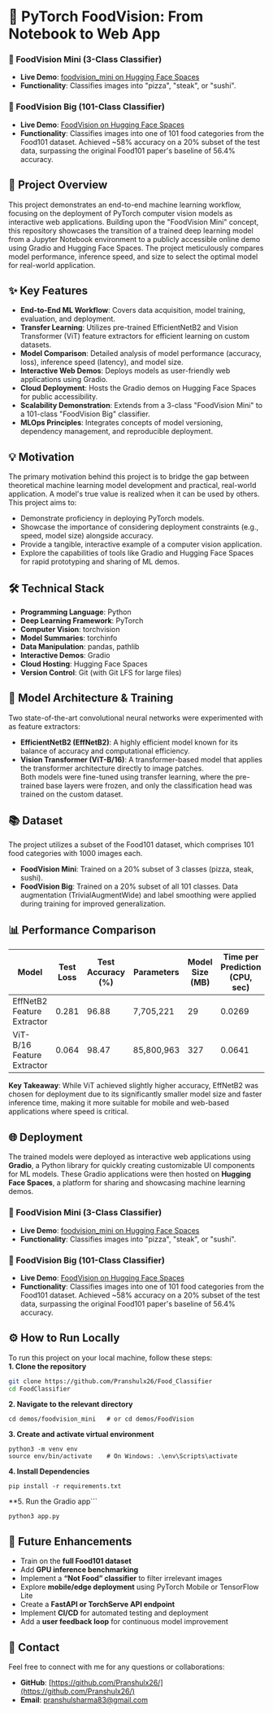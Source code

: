 # 🍕 PyTorch FoodVision: From Notebook to Web App  
### 🍕 FoodVision Mini (3-Class Classifier)  
- **Live Demo**: [foodvision_mini on Hugging Face Spaces](https://huggingface.co/spaces/Pranshulx26/foodvision_mini)  
- **Functionality**: Classifies images into "pizza", "steak", or "sushi".  
### 🍱 FoodVision Big (101-Class Classifier)  
- **Live Demo**: [FoodVision on Hugging Face Spaces](https://huggingface.co/spaces/Pranshulx26/FoodVision)  
- **Functionality**: Classifies images into one of 101 food categories from the Food101 dataset. Achieved ~58% accuracy on a 20% subset of the test data, surpassing the original Food101 paper's baseline of 56.4% accuracy.  
## 🚀 Project Overview  
This project demonstrates an end-to-end machine learning workflow, focusing on the deployment of PyTorch computer vision models as interactive web applications. Building upon the "FoodVision Mini" concept, this repository showcases the transition of a trained deep learning model from a Jupyter Notebook environment to a publicly accessible online demo using Gradio and Hugging Face Spaces. The project meticulously compares model performance, inference speed, and size to select the optimal model for real-world application.  
## ✨ Key Features  
- **End-to-End ML Workflow**: Covers data acquisition, model training, evaluation, and deployment.  
- **Transfer Learning**: Utilizes pre-trained EfficientNetB2 and Vision Transformer (ViT) feature extractors for efficient learning on custom datasets.  
- **Model Comparison**: Detailed analysis of model performance (accuracy, loss), inference speed (latency), and model size.  
- **Interactive Web Demos**: Deploys models as user-friendly web applications using Gradio.  
- **Cloud Deployment**: Hosts the Gradio demos on Hugging Face Spaces for public accessibility.  
- **Scalability Demonstration**: Extends from a 3-class "FoodVision Mini" to a 101-class "FoodVision Big" classifier.  
- **MLOps Principles**: Integrates concepts of model versioning, dependency management, and reproducible deployment.  
## 💡 Motivation  
The primary motivation behind this project is to bridge the gap between theoretical machine learning model development and practical, real-world application. A model's true value is realized when it can be used by others. This project aims to:  
- Demonstrate proficiency in deploying PyTorch models.  
- Showcase the importance of considering deployment constraints (e.g., speed, model size) alongside accuracy.  
- Provide a tangible, interactive example of a computer vision application.  
- Explore the capabilities of tools like Gradio and Hugging Face Spaces for rapid prototyping and sharing of ML demos.  
## 🛠️ Technical Stack  
- **Programming Language**: Python  
- **Deep Learning Framework**: PyTorch  
- **Computer Vision**: torchvision  
- **Model Summaries**: torchinfo  
- **Data Manipulation**: pandas, pathlib  
- **Interactive Demos**: Gradio  
- **Cloud Hosting**: Hugging Face Spaces  
- **Version Control**: Git (with Git LFS for large files)  
## 🧠 Model Architecture & Training  
Two state-of-the-art convolutional neural networks were experimented with as feature extractors:  
- **EfficientNetB2 (EffNetB2)**: A highly efficient model known for its balance of accuracy and computational efficiency.  
- **Vision Transformer (ViT-B/16)**: A transformer-based model that applies the transformer architecture directly to image patches.  
Both models were fine-tuned using transfer learning, where the pre-trained base layers were frozen, and only the classification head was trained on the custom dataset.  
## 📚 Dataset  
The project utilizes a subset of the Food101 dataset, which comprises 101 food categories with 1000 images each.  
- **FoodVision Mini**: Trained on a 20% subset of 3 classes (pizza, steak, sushi).  
- **FoodVision Big**: Trained on a 20% subset of all 101 classes. Data augmentation (TrivialAugmentWide) and label smoothing were applied during training for improved generalization.  
## 📊 Performance Comparison  
| Model                     | Test Loss | Test Accuracy (%) | Parameters     | Model Size (MB) | Time per Prediction (CPU, sec) |  
|---------------------------|-----------|-------------------|----------------|------------------|-------------------------------|  
| EffNetB2 Feature Extractor| 0.281     | 96.88             | 7,705,221      | 29               | 0.0269                        |  
| ViT-B/16 Feature Extractor| 0.064     | 98.47             | 85,800,963     | 327              | 0.0641                        |  
**Key Takeaway**: While ViT achieved slightly higher accuracy, EffNetB2 was chosen for deployment due to its significantly smaller model size and faster inference time, making it more suitable for mobile and web-based applications where speed is critical.  
## 🌐 Deployment  
The trained models were deployed as interactive web applications using **Gradio**, a Python library for quickly creating customizable UI components for ML models. These Gradio applications were then hosted on **Hugging Face Spaces**, a platform for sharing and showcasing machine learning demos.  
### 🍕 FoodVision Mini (3-Class Classifier)  
- **Live Demo**: [foodvision_mini on Hugging Face Spaces](https://huggingface.co/spaces/Pranshulx26/foodvision_mini)  
- **Functionality**: Classifies images into "pizza", "steak", or "sushi".  
### 🍱 FoodVision Big (101-Class Classifier)  
- **Live Demo**: [FoodVision on Hugging Face Spaces](https://huggingface.co/spaces/Pranshulx26/FoodVision)  
- **Functionality**: Classifies images into one of 101 food categories from the Food101 dataset. Achieved ~58% accuracy on a 20% subset of the test data, surpassing the original Food101 paper's baseline of 56.4% accuracy.  
## ⚙️ How to Run Locally  
To run this project on your local machine, follow these steps:  
**1. Clone the repository**  
```bash  
git clone https://github.com/Pranshulx26/Food_Classifier
cd FoodClassifier
```
**2. Navigate to the relevant directory**
```
cd demos/foodvision_mini   # or cd demos/FoodVision  
```
**3. Create and activate virtual environment**
```
python3 -m venv env  
source env/bin/activate    # On Windows: .\env\Scripts\activate  
```
**4. Install Dependencies**
```
pip install -r requirements.txt  
```
**5. Run the Gradio app```
```
python3 app.py  
```
## 🚀 Future Enhancements  
- Train on the **full Food101 dataset**  
- Add **GPU inference benchmarking**  
- Implement a **“Not Food” classifier** to filter irrelevant images  
- Explore **mobile/edge deployment** using PyTorch Mobile or TensorFlow Lite  
- Create a **FastAPI or TorchServe API endpoint**  
- Implement **CI/CD** for automated testing and deployment  
- Add a **user feedback loop** for continuous model improvement  

## 📧 Contact  
Feel free to connect with me for any questions or collaborations:

- **GitHub**: [https://github.com/Pranshulx26/](https://github.com/Pranshulx26/)  
- **Email**: pranshulsharma83@gmail.com  
